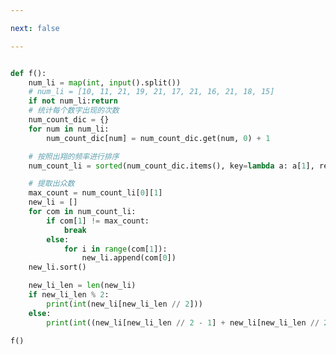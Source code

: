 ```yaml
---

next: false

---
```




<BlogInfo id="1257" title="39.查找众数及其中位数" author="白日梦想猿" pv=0 read_times=0 pre_cost_time="0分39秒" category="leetcode" tag_list="['leetcode']" create_time="2022.03.14 20:24:42" update_time="2022.05.13 19:26:30" />

```python

def f():
    num_li = map(int, input().split())
    # num_li = [10, 11, 21, 19, 21, 17, 21, 16, 21, 18, 15]
    if not num_li:return
    # 统计每个数字出现的次数
    num_count_dic = {}
    for num in num_li:
        num_count_dic[num] = num_count_dic.get(num, 0) + 1

    # 按照出翔的频率进行排序
    num_count_li = sorted(num_count_dic.items(), key=lambda a: a[1], reverse=True)

    # 提取出众数
    max_count = num_count_li[0][1]
    new_li = []
    for com in num_count_li:
        if com[1] != max_count:
            break
        else:
            for i in range(com[1]):
                new_li.append(com[0])
    new_li.sort()

    new_li_len = len(new_li)
    if new_li_len % 2:
        print(int(new_li[new_li_len // 2]))
    else:
        print(int((new_li[new_li_len // 2 - 1] + new_li[new_li_len // 2]) / 2))

f()
```



<ActionBox />
